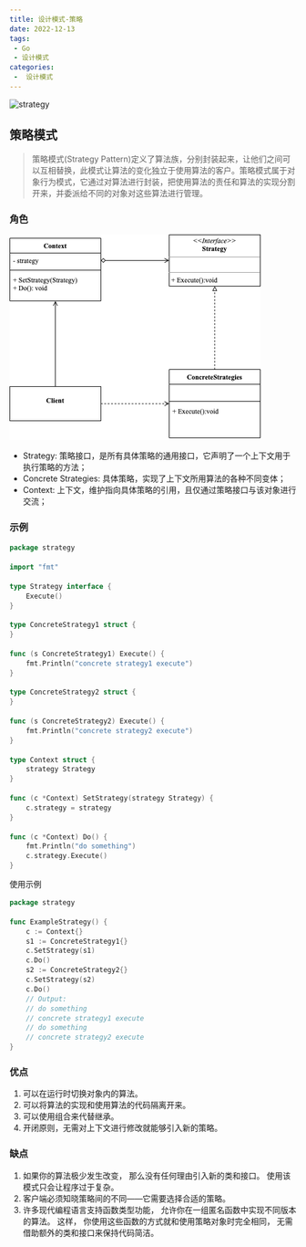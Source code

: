```yaml
---
title: 设计模式-策略
date: 2022-12-13
tags:
 - Go
 - 设计模式
categories:
 -  设计模式
---
```


![strategy](https://refactoringguru.cn/images/patterns/content/strategy/strategy-2x.png)

<!-- more -->

## 策略模式
>策略模式(Strategy Pattern)定义了算法族，分别封装起来，让他们之间可以互相替换，此模式让算法的变化独立于使用算法的客户。策略模式属于对象行为模式，它通过对算法进行封装，把使用算法的责任和算法的实现分割开来，并委派给不同的对象对这些算法进行管理。

### 角色
![strategy](../images/strategy.png)

- Strategy: 策略接口，是所有具体策略的通用接口，它声明了一个上下文用于执行策略的方法；
- Concrete Strategies: 具体策略，实现了上下文所用算法的各种不同变体；
- Context: 上下文，维护指向具体策略的引用，且仅通过策略接口与该对象进行交流；

### 示例
```go
package strategy

import "fmt"

type Strategy interface {
	Execute()
}

type ConcreteStrategy1 struct {
}

func (s ConcreteStrategy1) Execute() {
	fmt.Println("concrete strategy1 execute")
}

type ConcreteStrategy2 struct {
}

func (s ConcreteStrategy2) Execute() {
	fmt.Println("concrete strategy2 execute")
}

type Context struct {
	strategy Strategy
}

func (c *Context) SetStrategy(strategy Strategy) {
	c.strategy = strategy
}

func (c *Context) Do() {
	fmt.Println("do something")
	c.strategy.Execute()
}
```
使用示例
```go
package strategy

func ExampleStrategy() {
	c := Context{}
	s1 := ConcreteStrategy1{}
	c.SetStrategy(s1)
	c.Do()
	s2 := ConcreteStrategy2{}
	c.SetStrategy(s2)
	c.Do()
	// Output:
	// do something
	// concrete strategy1 execute
	// do something
	// concrete strategy2 execute
}
```

### 优点
1. 可以在运行时切换对象内的算法。
2. 可以将算法的实现和使用算法的代码隔离开来。
3. 可以使用组合来代替继承。
4. 开闭原则，无需对上下文进行修改就能够引入新的策略。

### 缺点
1. 如果你的算法极少发生改变， 那么没有任何理由引入新的类和接口。 使用该模式只会让程序过于复杂。
2. 客户端必须知晓策略间的不同——它需要选择合适的策略。
3. 许多现代编程语言支持函数类型功能， 允许你在一组匿名函数中实现不同版本的算法。 这样， 你使用这些函数的方式就和使用策略对象时完全相同， 无需借助额外的类和接口来保持代码简洁。
